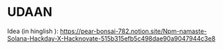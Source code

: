 # UDAAN
Idea (in hinglish ): https://pear-bonsai-782.notion.site/Npm-namaste-Solana-Hackday-X-Hacknovate-515b315efb5c498dae90a9047944c3e8
